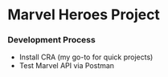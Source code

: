 # Marvel Heroes Project

### Development Process

- Install CRA (my go-to for quick projects)
- Test Marvel API via Postman
